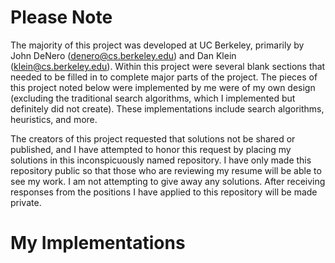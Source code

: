 # Please Note
The majority of this project was developed at UC Berkeley, primarily by John DeNero (denero@cs.berkeley.edu) and Dan Klein (klein@cs.berkeley.edu). Within this project were several blank sections that needed to be filled in to complete major parts of the project. The pieces of this project noted below were implemented by me were of my own design (excluding the traditional search algorithms, which I implemented but definitely did not create). These implementations include search algorithms, heuristics, and more.

The creators of this project requested that solutions not be shared or published, and I have attempted to honor this request by placing my solutions in this inconspicuously named repository. I have only made this repository public so that those who are reviewing my resume will be able to see my work. I am not attempting to give away any solutions. After receiving responses from the positions I have applied to this repository will be made private.

# My Implementations


